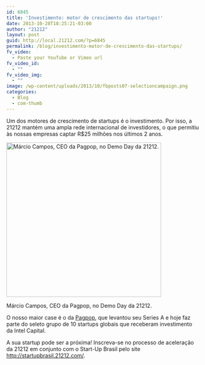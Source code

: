 ```yaml
---
id: 6845
title: 'Investimento: motor de crescimento das startups!'
date: 2013-10-28T18:25:21-03:00
author: "21212"
layout: post
guid: http://local.21212.com/?p=6845
permalink: /blog/investimento-motor-de-crescimento-das-startups/
fv_video:
  - Paste your YouTube or Vimeo url
fv_video_id:
  - ""
fv_video_img:
  - ""
image: /wp-content/uploads/2013/10/fbposts07-selectioncampaign.png
categories:
  - Blog
  - com-thumb
---
```

<p dir="ltr">
  Um dos motores de crescimento de startups é o investimento. Por isso, a 21212 mantém uma ampla rede internacional de investidores, o que permitiu às nossas empresas captar R$25 milhões nos últimos 2 anos.
</p>

<div id="attachment_6847" style="width: 413px" class="wp-caption aligncenter">
  <a href="http://local.21212.com/wp-content/uploads/2013/10/fbposts07-selectioncampaign.png"><img aria-describedby="caption-attachment-6847" class="size-full wp-image-6847" alt="Márcio Campos, CEO da Pagpop, no Demo Day da 21212." src="http://local.21212.com/wp-content/uploads/2013/10/fbposts07-selectioncampaign.png" width="403" height="403" srcset="http://localhost:8080/wp-content/uploads/2013/10/fbposts07-selectioncampaign.png 403w, http://localhost:8080/wp-content/uploads/2013/10/fbposts07-selectioncampaign-150x150.png 150w, http://localhost:8080/wp-content/uploads/2013/10/fbposts07-selectioncampaign-300x300.png 300w" sizes="(max-width: 403px) 100vw, 403px" /></a>
  
  <p id="caption-attachment-6847" class="wp-caption-text">
    Márcio Campos, CEO da Pagpop, no Demo Day da 21212.
  </p>
</div>

<p dir="ltr">
  O nosso maior case é o da <a href="https://www.pagpop.com.br/">Pagpop</a>, que levantou seu Series A e hoje faz parte do seleto grupo de 10 startups globais que receberam investimento da Intel Capital.
</p>

<p dir="ltr">
  A sua startup pode ser a próxima! Inscreva-se no processo de aceleração da 21212 em conjunto com o Start-Up Brasil pelo site <a href="http://startupbrasil.21212.com/">http://startupbrasil.21212.com/</a>.
</p>

&nbsp;